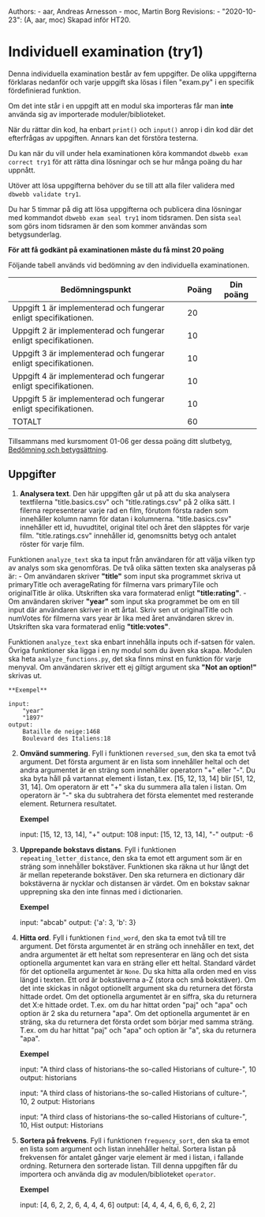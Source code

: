 Authors:
    - aar, Andreas Arnesson
    - moc, Martin Borg
Revisions:
    - "2020-10-23": (A, aar, moc) Skapad inför HT20.


Individuell examination (try1)
==================================

Denna individuella examination består av fem uppgifter. De olika uppgifterna förklaras nedanför och varje uppgift ska lösas i filen "exam.py" i en specifik fördefinierad funktion.

Om det inte står i en uppgift att en modul ska importeras får man **inte** använda sig av importerade moduler/biblioteket.

När du rättar din kod, ha enbart `print()` och `input()` anrop i din kod där det efterfrågas av uppgiften. Annars kan det förstöra testerna.

Du kan när du vill under hela examinationen köra kommandot `dbwebb exam correct try1` för att rätta dina lösningar och se hur många poäng du har uppnått.

Utöver att lösa uppgifterna behöver du se till att alla filer validera med `dbwebb validate try1`.

Du har 5 timmar på dig att lösa uppgifterna och publicera dina lösningar med kommandot `dbwebb exam seal try1` inom tidsramen. Den sista `seal` som görs inom tidsramen är den som kommer användas som betygsunderlag.

**För att få godkänt på examinationen måste du få minst 20 poäng**

Följande tabell används vid bedömning av den individuella examinationen.

| Bedömningspunkt | Poäng | Din poäng |
|-----------------|-------|-----------|
| Uppgift 1 är implementerad och fungerar enligt specifikationen. | 20 | |
| Uppgift 2 är implementerad och fungerar enligt specifikationen. | 10 | |
| Uppgift 3 är implementerad och fungerar enligt specifikationen. | 10 | |
| Uppgift 4 är implementerad och fungerar enligt specifikationen. | 10 | |
| Uppgift 5 är implementerad och fungerar enligt specifikationen. | 10 | |
| TOTALT | 60 | |

Tillsammans med kursmoment 01-06 ger dessa poäng ditt slutbetyg, [Bedömning och betygsättning](http://dbwebb.se/kurser/faq/bedomning-och-betygsattning-individuell).


Uppgifter
---------------------------------

1. **Analysera text**. Den här uppgiften går ut på att du ska analysera textfilerna "title.basics.csv" och "title.ratings.csv" på 2 olika sätt. I filerna representerar varje rad en film, förutom första raden som innehåller kolumn namn för datan i kolumnerna. "title.basics.csv" innehåller ett id, huvudtitel, original titel och året den släpptes för varje film. "title.ratings.csv" innehåller id, genomsnitts betyg och antalet röster för varje film.

Funktionen `analyze_text` ska ta input från användaren för att välja vilken typ av analys som ska genomföras.
De två olika sätten texten ska analyseras på är:
    - Om användaren skriver **"title"** som input ska programmet skriva ut primaryTitle och averageRating för filmerna vars primaryTile och originalTitle är olika. Utskriften ska vara formaterad enligt **"title:rating"**.
    - Om användaren skriver **"year"** som input ska programmet be om en till input där användaren skriver in ett årtal. Skriv sen ut originalTitle och numVotes för filmerna vars year är lika med året användaren skrev in. Utskriften ska vara formaterad enlig **"title:votes"**.

 Funktionen `analyze_text` ska enbart innehålla inputs och if-satsen för valen. Övriga funktioner ska ligga i en ny modul som du även ska skapa. Modulen ska heta `analyze_functions.py`, det ska finns minst en funktion för varje menyval. Om användaren skriver ett ej giltigt argument ska **"Not an option!"** skrivas ut.

    **Exempel**

    input:
        "year"
        "1897"
    output:
        Bataille de neige:1468
        Boulevard des Italiens:18



2. **Omvänd summering**. Fyll i funktionen `reversed_sum`, den ska ta emot två argument. Det första argument är en lista som innehåller heltal och det andra argumentet är en sträng som innehåller operatorn "+" eller "-". Du ska byta håll på vartannat element i listan, t.ex. [15, 12, 13, 14] blir [51, 12, 31, 14]. Om operatorn är ett "+" ska du summera alla talen i listan. Om operatorn är "-" ska du subtrahera det första elementet med resterande element. Returnera resultatet.

    **Exempel**

    input:
        [15, 12, 13, 14], "+"
    output:
        108
    input:
        [15, 12, 13, 14], "-"
    output:
        -6



3. **Upprepande bokstavs distans**. Fyll i funktionen `repeating_letter_distance`, den ska ta emot ett argument som är en sträng som innehåller bokstäver. Funktionen ska räkna ut hur långt det är mellan repeterande bokstäver. Den ska returnera en dictionary där bokstäverna är nycklar och distansen är värdet. Om en bokstav saknar upprepning ska den inte finnas med i dictionarien.

    **Exempel**

    input:
        "abcab"
    output:
        {'a': 3, 'b': 3}



4. **Hitta ord**. Fyll i funktionen `find_word`, den ska ta emot två till tre argument. Det första argumentet är en sträng och innehåller en text, det andra argumentet är ett heltat som representerar en läng och det sista optionella argumentet kan vara en sträng eller ett heltal. Standard värdet för det optionella argumentet är `None`. Du ska hitta alla orden med en viss längd i texten. Ett ord är bokstäverna a-Z (stora och små bokstäver).
Om det inte skickas in något optionellt argument ska du returnera det första hittade ordet.
Om det optionella argumentet är en siffra, ska du returnera det X:e hittade ordet. T.ex. om du har hittat orden "paj" och "apa" och option är 2 ska du returnera "apa".
Om det optionella argumentet är en sträng, ska du returnera det första ordet som börjar med samma sträng. T.ex. om du har hittat "paj" och "apa" och option är "a", ska du returnera "apa".

    **Exempel**

    input:
        "A third class of historians-the so-called Historians of culture-", 10
    output:
        historians

    input:
        "A third class of historians-the so-called Historians of culture-", 10, 2
    output:
        Historians

    input:
        "A third class of historians-the so-called Historians of culture-", 10, Hist
    output:
        Historians



5. **Sortera på frekvens**. Fyll i funktionen `frequency_sort`, den ska ta emot en lista som argument och listan innehåller heltal. Sortera listan på frekvensen för antalet gånger varje element är med i listan, i fallande ordning. Returnera den sorterade listan. Till denna uppgiften får du importera och använda dig av modulen/biblioteket `operator`.

    **Exempel**

    input:
        [4, 6, 2, 2, 6, 4, 4, 4, 6]
    output:
        [4, 4, 4, 4, 6, 6, 6, 2, 2]
